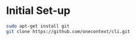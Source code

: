 # Initial Set-up

```zsh
sudo apt-get install git
git clone https://github.com/onecontext/cli.git
```
